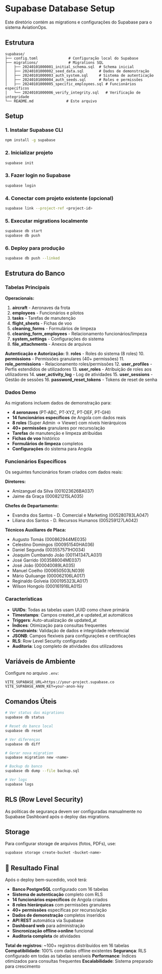 # Supabase Database Setup

Este diretório contém as migrations e configurações do Supabase para o sistema AviationOps.

## Estrutura

```
supabase/
├── config.toml              # Configuração local do Supabase
├── migrations/              # Migrations SQL
│   ├── 20240101000001_initial_schema.sql  # Schema inicial
│   ├── 20240101000002_seed_data.sql       # Dados de demonstração
│   ├── 20240101000003_auth_system.sql     # Sistema de autenticação
│   ├── 20240101000004_auth_seeds.sql      # Roles e permissões
│   ├── 20240101000005_specific_employees.sql # Funcionários específicos
│   └── 20240101000006_verify_integrity.sql   # Verificação de integridade
└── README.md               # Este arquivo
```

## Setup

### 1. Instalar Supabase CLI

```bash
npm install -g supabase
```

### 2. Inicializar projeto

```bash
supabase init
```

### 3. Fazer login no Supabase

```bash
supabase login
```

### 4. Conectar com projeto existente (opcional)

```bash
supabase link --project-ref <project-id>
```

### 5. Executar migrations localmente

```bash
supabase db start
supabase db push
```

### 6. Deploy para produção

```bash
supabase db push --linked
```

## Estrutura do Banco

### Tabelas Principais

**Operacionais:**
1. **aircraft** - Aeronaves da frota
2. **employees** - Funcionários e pilotos
3. **tasks** - Tarefas de manutenção
4. **flight_sheets** - Fichas de voo
5. **cleaning_forms** - Formulários de limpeza
6. **cleaning_form_employees** - Relacionamento funcionários/limpeza
7. **system_settings** - Configurações do sistema
8. **file_attachments** - Anexos de arquivos

**Autenticação e Autorização:**
9. **roles** - Roles do sistema (8 roles)
10. **permissions** - Permissões granulares (40+ permissões)
11. **role_permissions** - Relacionamento roles/permissões
12. **user_profiles** - Perfis estendidos de utilizadores
13. **user_roles** - Atribuição de roles aos utilizadores
14. **user_activity_log** - Log de atividades
15. **user_sessions** - Gestão de sessões
16. **password_reset_tokens** - Tokens de reset de senha

### Dados Demo

As migrations incluem dados de demonstração para:
- **4 aeronaves** (PT-ABC, PT-XYZ, PT-DEF, PT-GHI)
- **14 funcionários específicos** de Angola com dados reais
- **8 roles** (Super Admin → Viewer) com níveis hierárquicos
- **40+ permissões** granulares por recurso/ação
- **Tarefas** de manutenção e limpeza atribuídas
- **Fichas de voo** histórico
- **Formulários de limpeza** completos
- **Configurações** do sistema para Angola

### Funcionários Específicos

Os seguintes funcionários foram criados com dados reais:

**Diretores:**
- Amizanguel da Silva (001023626BA037)
- Jaime da Graça (000821215LA035)

**Chefes de Departamento:**
- Evandra dos Santos - D. Comercial e Marketing (005280783LA047)
- Liliana dos Santos - D. Recursos Humanos (005259127LA042)

**Técnicos Auxiliares de Placa:**
- Augusto Tomás (000862944ME035)
- Celestino Domingos (000951540HA036)
- Daniel Segunda (003557571HO034)
- Joaquim Cumbando João (001141347LA031)
- José Garrido (003588004ME037)
- José João (000040089LA035)
- Manuel Coelho (000650503LN039)
- Mário Quiluange (000062106LA017)
- Reginaldo Golveia (000195323LA017)
- Wilson Hongolo (000161916LA015)

### Características

- **UUIDs**: Todas as tabelas usam UUID como chave primária
- **Timestamps**: Campos created_at e updated_at automáticos
- **Triggers**: Auto-atualização de updated_at
- **Índices**: Otimização para consultas frequentes
- **Constraints**: Validação de dados e integridade referencial
- **JSONB**: Campos flexíveis para configurações e certificações
- **RLS**: Row Level Security configurado
- **Auditoria**: Log completo de atividades dos utilizadores

## Variáveis de Ambiente

Configure no arquivo `.env`:

```env
VITE_SUPABASE_URL=https://your-project.supabase.co
VITE_SUPABASE_ANON_KEY=your-anon-key
```

## Comandos Úteis

```bash
# Ver status das migrations
supabase db status

# Reset do banco local
supabase db reset

# Ver diferenças
supabase db diff

# Gerar nova migration
supabase migration new <name>

# Backup do banco
supabase db dump --file backup.sql

# Ver logs
supabase logs
```

## RLS (Row Level Security)

As políticas de segurança devem ser configuradas manualmente no Supabase Dashboard após o deploy das migrations.

## Storage

Para configurar storage de arquivos (fotos, PDFs), use:

```bash
supabase storage create-bucket <bucket-name>
```

## 🎯 Resultado Final

Após o deploy bem-sucedido, você terá:
- **Banco PostgreSQL** configurado com 16 tabelas
- **Sistema de autenticação** completo com RLS
- **14 funcionários específicos** de Angola criados
- **8 roles hierárquicas** com permissões granulares
- **40+ permissões** específicas por recurso/ação
- **Dados de demonstração** completos inseridos
- **API REST** automática via Supabase
- **Dashboard web** para administração
- **Sincronização offline→online** funcional
- **Auditoria completa** de atividades

**Total de registros**: ~100+ registros distribuídos em 16 tabelas
**Compatibilidade**: 100% com dados offline existentes
**Segurança**: RLS configurado em todas as tabelas sensíveis
**Performance**: Índices otimizados para consultas frequentes
**Escalabilidade**: Sistema preparado para crescimento
